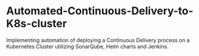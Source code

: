 # Automated-Continuous-Delivery-to-K8s-cluster

Implementing automation of deploying a Continuous Delivery process on a Kubernetes Cluster utilizing SonarQube, Helm charts and Jenkins.
